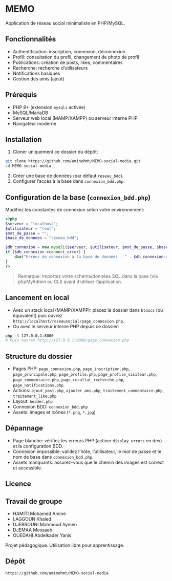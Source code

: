 # MEMO

Application de réseau social minimaliste en PHP/MySQL.

## Fonctionnalités
- Authentification: inscription, connexion, déconnexion
- Profil: consultation du profil, changement de photo de profil
- Publications: création de posts, likes, commentaires
- Recherche: recherche d’utilisateurs
- Notifications basiques
- Gestion des amis (ajout)

## Prérequis
- PHP 8+ (extension `mysqli` activée)
- MySQL/MariaDB
- Serveur web local (MAMP/XAMPP) ou serveur interne PHP
- Navigateur moderne

## Installation
1) Cloner uniquement ce dossier du dépôt:
```bash
git clone https://github.com/aminehmt/MEMO-social-media.git
cd MEMO-social-media
```
2) Créer une base de données (par défaut `reseau_bdd`).
3) Configurer l’accès à la base dans `connexion_bdd.php`.

## Configuration de la base (`connexion_bdd.php`)
Modifiez les constantes de connexion selon votre environnement:
```php
<?php
$serveur = "localhost";
$utilisateur = "root";
$mot_de_passe = "";
$base_de_donnees = "reseau_bdd";

$db_connexion = new mysqli($serveur, $utilisateur, $mot_de_passe, $base_de_donnees);
if ($db_connexion->connect_error) {
    die("Erreur de connexion à la base de données : " . $db_connexion->connect_error);
}
?>
```

> Remarque: Importez votre schéma/données SQL dans la base (via phpMyAdmin ou CLI) avant d’utiliser l’application.

## Lancement en local
- Avec un stack local (MAMP/XAMPP): placez le dossier dans `htdocs` (ou équivalent) puis ouvrez `http://localhost/reseausocial/page_connexion.php`.
- Ou avec le serveur interne PHP depuis ce dossier:
```bash
php -S 127.0.0.1:8000
# Puis ouvrez http://127.0.0.1:8000/page_connexion.php
```

## Structure du dossier
- Pages PHP: `page_connexion.php`, `page_inscription.php`, `page_principale.php`, `page_profile.php`, `page_profile_visiteur.php`, `page_commentaire.php`, `page_resultat_recherche.php`, `page_notifications.php`
- Actions: `ajout_post.php`, `ajouter_ami.php`, `traitement_commentaire.php`, `traitement_like.php`
- Layout: `header.php`
- Connexion BDD: `connexion_bdd.php`
- Assets: images et icônes (`*.png`, `*.jpg`)

## Dépannage
- Page blanche: vérifiez les erreurs PHP (activer `display_errors` en dev) et la configuration BDD.
- Connexion impossible: validez l’hôte, l’utilisateur, le mot de passe et le nom de base dans `connexion_bdd.php`.
- Assets manquants: assurez-vous que le chemin des images est correct et accessible.

## Licence

## Travail de groupe
- HAMITI Mohamed Amine
- LAGGOUN Khaled
- DJEBROUNI Mahmoud Aymen
- DJEMAA Mossaab
- OUEDAHI Abdelkader Yanis

Projet pédagogique. Utilisation libre pour apprentissage.

## Dépôt
`https://github.com/aminehmt/MEMO-social-media`
